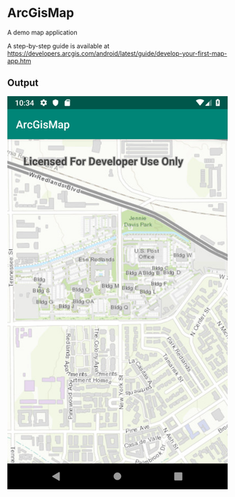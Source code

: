 # ArcGisMap

A demo map application

A step-by-step guide is available at https://developers.arcgis.com/android/latest/guide/develop-your-first-map-app.htm

## Output

![ArcGisMap image](art/ArcGisMap.png)